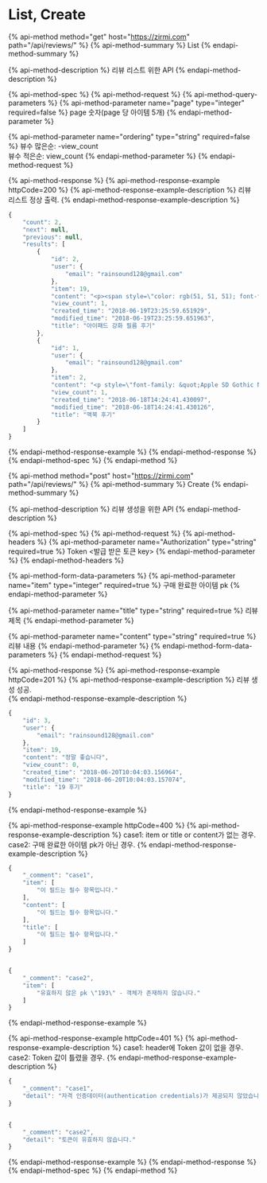 # List, Create

{% api-method method="get" host="https://zirmi.com" path="/api/reviews/" %}
{% api-method-summary %}
List
{% endapi-method-summary %}

{% api-method-description %}
리뷰 리스트 위한 API
{% endapi-method-description %}

{% api-method-spec %}
{% api-method-request %}
{% api-method-query-parameters %}
{% api-method-parameter name="page" type="integer" required=false %}
page 숫자\(page 당 아이템 5개\)
{% endapi-method-parameter %}

{% api-method-parameter name="ordering" type="string" required=false %}
뷰수 많은순: -view\_count  
뷰수 적은순: view\_count
{% endapi-method-parameter %}
{% endapi-method-request %}

{% api-method-response %}
{% api-method-response-example httpCode=200 %}
{% api-method-response-example-description %}
리뷰 리스트 정상 출력.
{% endapi-method-response-example-description %}

```javascript
{
    "count": 2,
    "next": null,
    "previous": null,
    "results": [
        {
            "id": 2,
            "user": {
                "email": "rainsound128@gmail.com"
            },
            "item": 19,
            "content": "<p><span style=\"color: rgb(51, 51, 51); font-family: NanumBarunGothic, &quot;맑은 고딕&quot;, &quot;malgun gothic&quot;, AppleGothicNeoSD, &quot;Apple SD 산돌고딕 Neo&quot;, &quot;Microsoft NeoGothic&quot;, &quot;Droid sans&quot;, sans-serif; background-color: rgb(238, 238, 238); font-size: medium;\"><span style=\"font-size: x-large;\"><b>프로니까 프로답게.</b></span><br><span style=\"color: red;\">프로는 화면이 중요하다.</span>&nbsp;9.7형 아이패드 프로에 더해 12.9형 아이패드 프로는 화면이 스마트폰과 비교해서 훨씬 더 크고 넓으며 그만큼 손상될 가능성이 더 크다. ...",
            "view_count": 1,
            "created_time": "2018-06-19T23:25:59.651929",
            "modified_time": "2018-06-19T23:25:59.651963",
            "title": "아이패드 강화 필름 후기"
        },
        {
            "id": 1,
            "user": {
                "email": "rainsound128@gmail.com"
            },
            "item": 2,
            "content": "<p style=\"font-family: &quot;Apple SD Gothic Neo&quot;, &quot;Helvetica Neue&quot;, AppleGothic, &quot;맑은 고딕&quot;, 나눔고딕, 돋움; line-height: 26.35px; list-style-type: none; padding: 10px 0px; margin-bottom: 0px; text-align: justify; word-break: break-all; font-size: 17px; color: rgb(51, 51, 51);\">[IT동아 이문규 기자] 솔직히 고백하는데, 필자는 그동안 애플 맥북을 사용하는 이들을 보며, '과연 저들 중에 맥북이 진정 유용해서 쓰는 이들이 얼마나 될까?'하는 삐딱한 시선을 보냈다. ...",
            "view_count": 1,
            "created_time": "2018-06-18T14:24:41.430097",
            "modified_time": "2018-06-18T14:24:41.430126",
            "title": "맥북 후기"
        }
    ]
}
```
{% endapi-method-response-example %}
{% endapi-method-response %}
{% endapi-method-spec %}
{% endapi-method %}

{% api-method method="post" host="https://zirmi.com" path="/api/reviews/" %}
{% api-method-summary %}
Create
{% endapi-method-summary %}

{% api-method-description %}
리뷰 생성을 위한 API
{% endapi-method-description %}

{% api-method-spec %}
{% api-method-request %}
{% api-method-headers %}
{% api-method-parameter name="Authorization" type="string" required=true %}
Token &lt;발급 받은 토큰 key&gt;
{% endapi-method-parameter %}
{% endapi-method-headers %}

{% api-method-form-data-parameters %}
{% api-method-parameter name="item" type="integer" required=true %}
구매 완료한 아이템 pk
{% endapi-method-parameter %}

{% api-method-parameter name="title" type="string" required=true %}
리뷰 제목
{% endapi-method-parameter %}

{% api-method-parameter name="content" type="string" required=true %}
리뷰 내용
{% endapi-method-parameter %}
{% endapi-method-form-data-parameters %}
{% endapi-method-request %}

{% api-method-response %}
{% api-method-response-example httpCode=201 %}
{% api-method-response-example-description %}
리뷰 생성 성공.  
{% endapi-method-response-example-description %}

```javascript
{
    "id": 3,
    "user": {
        "email": "rainsound128@gmail.com"
    },
    "item": 19,
    "content": "정말 좋습니다",
    "view_count": 0,
    "created_time": "2018-06-20T10:04:03.156964",
    "modified_time": "2018-06-20T10:04:03.157074",
    "title": "19 후기"
}
```
{% endapi-method-response-example %}

{% api-method-response-example httpCode=400 %}
{% api-method-response-example-description %}
case1: item or title or content가 없는 경우.    
case2: 구매 완료한 아이템 pk가 아닌 경우.
{% endapi-method-response-example-description %}

```javascript
{
    "_comment": "case1",
    "item": [
        "이 필드는 필수 항목입니다."
    ],
    "content": [
        "이 필드는 필수 항목입니다."
    ],
    "title": [
        "이 필드는 필수 항목입니다."
    ]
}


{
    "_comment": "case2",
    "item": [
        "유효하지 않은 pk \"193\" - 객체가 존재하지 않습니다."
    ]
}
```
{% endapi-method-response-example %}

{% api-method-response-example httpCode=401 %}
{% api-method-response-example-description %}
case1: header에 Token 값이 없을 경우.   
case2: Token 값이 틀렸을 경우.
{% endapi-method-response-example-description %}

```javascript
{
    "_comment": "case1",
    "detail": "자격 인증데이터(authentication credentials)가 제공되지 않았습니다."
}


{
    "_comment": "case2",
    "detail": "토큰이 유효하지 않습니다."
}
```
{% endapi-method-response-example %}
{% endapi-method-response %}
{% endapi-method-spec %}
{% endapi-method %}



